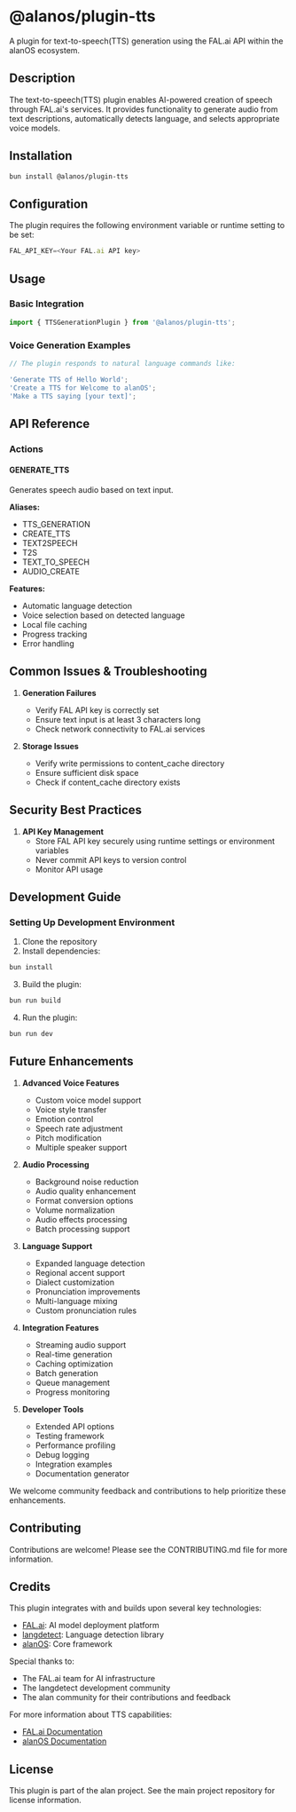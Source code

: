 # @alanos/plugin-tts

A plugin for text-to-speech(TTS) generation using the FAL.ai API within the alanOS ecosystem.

## Description

The text-to-speech(TTS) plugin enables AI-powered creation of speech through FAL.ai's services. It provides functionality to generate audio from text descriptions, automatically detects language, and selects appropriate voice models.

## Installation

```bash
bun install @alanos/plugin-tts
```

## Configuration

The plugin requires the following environment variable or runtime setting to be set:

```typescript
FAL_API_KEY=<Your FAL.ai API key>
```

## Usage

### Basic Integration

```typescript
import { TTSGenerationPlugin } from '@alanos/plugin-tts';
```

### Voice Generation Examples

```typescript
// The plugin responds to natural language commands like:

'Generate TTS of Hello World';
'Create a TTS for Welcome to alanOS';
'Make a TTS saying [your text]';
```

## API Reference

### Actions

#### GENERATE_TTS

Generates speech audio based on text input.

**Aliases:**

- TTS_GENERATION
- CREATE_TTS
- TEXT2SPEECH
- T2S
- TEXT_TO_SPEECH
- AUDIO_CREATE

**Features:**

- Automatic language detection
- Voice selection based on detected language
- Local file caching
- Progress tracking
- Error handling

## Common Issues & Troubleshooting

1. **Generation Failures**

   - Verify FAL API key is correctly set
   - Ensure text input is at least 3 characters long
   - Check network connectivity to FAL.ai services

2. **Storage Issues**
   - Verify write permissions to content_cache directory
   - Ensure sufficient disk space
   - Check if content_cache directory exists

## Security Best Practices

1. **API Key Management**
   - Store FAL API key securely using runtime settings or environment variables
   - Never commit API keys to version control
   - Monitor API usage

## Development Guide

### Setting Up Development Environment

1. Clone the repository
2. Install dependencies:

```bash
bun install
```

3. Build the plugin:

```bash
bun run build
```

4. Run the plugin:

```bash
bun run dev
```

## Future Enhancements

1. **Advanced Voice Features**

   - Custom voice model support
   - Voice style transfer
   - Emotion control
   - Speech rate adjustment
   - Pitch modification
   - Multiple speaker support

2. **Audio Processing**

   - Background noise reduction
   - Audio quality enhancement
   - Format conversion options
   - Volume normalization
   - Audio effects processing
   - Batch processing support

3. **Language Support**

   - Expanded language detection
   - Regional accent support
   - Dialect customization
   - Pronunciation improvements
   - Multi-language mixing
   - Custom pronunciation rules

4. **Integration Features**

   - Streaming audio support
   - Real-time generation
   - Caching optimization
   - Batch generation
   - Queue management
   - Progress monitoring

5. **Developer Tools**
   - Extended API options
   - Testing framework
   - Performance profiling
   - Debug logging
   - Integration examples
   - Documentation generator

We welcome community feedback and contributions to help prioritize these enhancements.

## Contributing

Contributions are welcome! Please see the CONTRIBUTING.md file for more information.

## Credits

This plugin integrates with and builds upon several key technologies:

- [FAL.ai](https://fal.ai/): AI model deployment platform
- [langdetect](https://github.com/wooorm/franc): Language detection library
- [alanOS](https://alanos.com): Core framework

Special thanks to:

- The FAL.ai team for AI infrastructure
- The langdetect development community
- The alan community for their contributions and feedback

For more information about TTS capabilities:

- [FAL.ai Documentation](https://fal.ai/docs)
- [alanOS Documentation](https://alanos.github.io/alan/)

## License

This plugin is part of the alan project. See the main project repository for license information.
